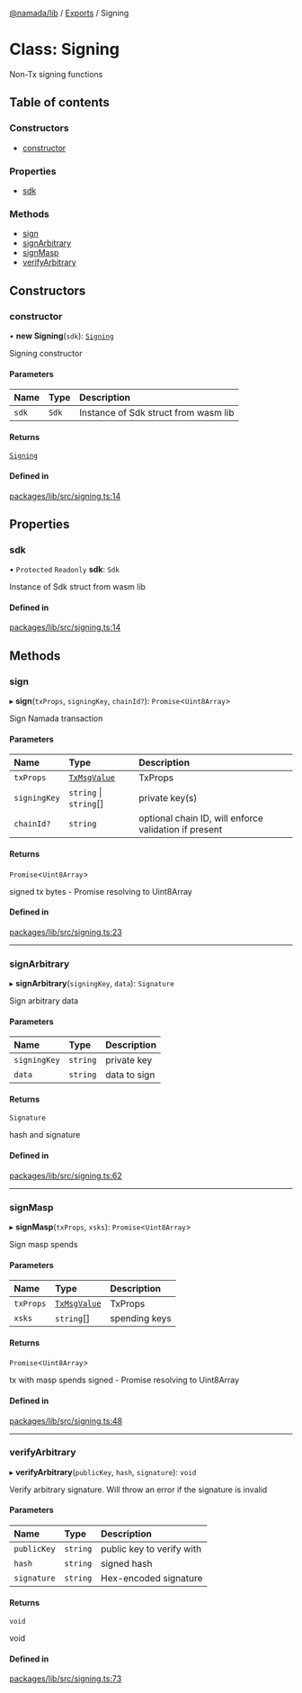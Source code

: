 [@namada/lib](../README.md) / [Exports](../modules.md) / Signing

# Class: Signing

Non-Tx signing functions

## Table of contents

### Constructors

- [constructor](Signing.md#constructor)

### Properties

- [sdk](Signing.md#sdk)

### Methods

- [sign](Signing.md#sign)
- [signArbitrary](Signing.md#signarbitrary)
- [signMasp](Signing.md#signmasp)
- [verifyArbitrary](Signing.md#verifyarbitrary)

## Constructors

### constructor

• **new Signing**(`sdk`): [`Signing`](Signing.md)

Signing constructor

#### Parameters

| Name | Type | Description |
| :------ | :------ | :------ |
| `sdk` | `Sdk` | Instance of Sdk struct from wasm lib |

#### Returns

[`Signing`](Signing.md)

#### Defined in

[packages/lib/src/signing.ts:14](https://github.com/anoma/namada-sdkjs/blob/e80842ddd4efc976aa8ca5c36c7787d825591628/packages/lib/src/signing.ts#L14)

## Properties

### sdk

• `Protected` `Readonly` **sdk**: `Sdk`

Instance of Sdk struct from wasm lib

#### Defined in

[packages/lib/src/signing.ts:14](https://github.com/anoma/namada-sdkjs/blob/e80842ddd4efc976aa8ca5c36c7787d825591628/packages/lib/src/signing.ts#L14)

## Methods

### sign

▸ **sign**(`txProps`, `signingKey`, `chainId?`): `Promise`\<`Uint8Array`\>

Sign Namada transaction

#### Parameters

| Name | Type | Description |
| :------ | :------ | :------ |
| `txProps` | [`TxMsgValue`](TxMsgValue.md) | TxProps |
| `signingKey` | `string` \| `string`[] | private key(s) |
| `chainId?` | `string` | optional chain ID, will enforce validation if present |

#### Returns

`Promise`\<`Uint8Array`\>

signed tx bytes - Promise resolving to Uint8Array

#### Defined in

[packages/lib/src/signing.ts:23](https://github.com/anoma/namada-sdkjs/blob/e80842ddd4efc976aa8ca5c36c7787d825591628/packages/lib/src/signing.ts#L23)

___

### signArbitrary

▸ **signArbitrary**(`signingKey`, `data`): `Signature`

Sign arbitrary data

#### Parameters

| Name | Type | Description |
| :------ | :------ | :------ |
| `signingKey` | `string` | private key |
| `data` | `string` | data to sign |

#### Returns

`Signature`

hash and signature

#### Defined in

[packages/lib/src/signing.ts:62](https://github.com/anoma/namada-sdkjs/blob/e80842ddd4efc976aa8ca5c36c7787d825591628/packages/lib/src/signing.ts#L62)

___

### signMasp

▸ **signMasp**(`txProps`, `xsks`): `Promise`\<`Uint8Array`\>

Sign masp spends

#### Parameters

| Name | Type | Description |
| :------ | :------ | :------ |
| `txProps` | [`TxMsgValue`](TxMsgValue.md) | TxProps |
| `xsks` | `string`[] | spending keys |

#### Returns

`Promise`\<`Uint8Array`\>

tx with masp spends signed - Promise resolving to Uint8Array

#### Defined in

[packages/lib/src/signing.ts:48](https://github.com/anoma/namada-sdkjs/blob/e80842ddd4efc976aa8ca5c36c7787d825591628/packages/lib/src/signing.ts#L48)

___

### verifyArbitrary

▸ **verifyArbitrary**(`publicKey`, `hash`, `signature`): `void`

Verify arbitrary signature. Will throw an error if the signature is invalid

#### Parameters

| Name | Type | Description |
| :------ | :------ | :------ |
| `publicKey` | `string` | public key to verify with |
| `hash` | `string` | signed hash |
| `signature` | `string` | Hex-encoded signature |

#### Returns

`void`

void

#### Defined in

[packages/lib/src/signing.ts:73](https://github.com/anoma/namada-sdkjs/blob/e80842ddd4efc976aa8ca5c36c7787d825591628/packages/lib/src/signing.ts#L73)
